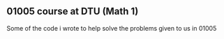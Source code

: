 ## 01005 course at DTU (Math 1)
Some of the code i wrote to help solve the problems given to us in 01005

